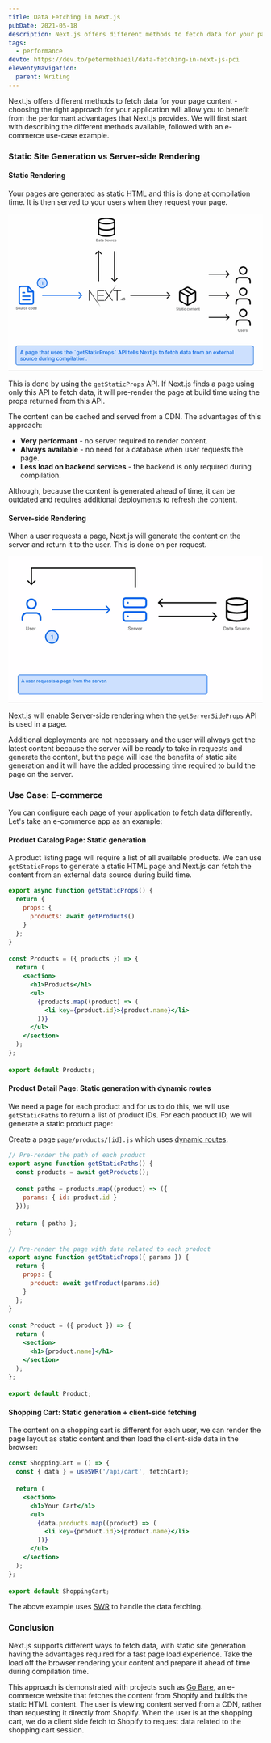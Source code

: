 ```yaml
---
title: Data Fetching in Next.js
pubDate: 2021-05-18
description: Next.js offers different methods to fetch data for your page content - choosing the right approach for your application will allow you to benefit from the performant advantages that Next.js provides.
tags:
  - performance
devto: https://dev.to/petermekhaeil/data-fetching-in-next-js-pci
eleventyNavigation:
  parent: Writing
---
```


Next.js offers different methods to fetch data for your page content - choosing the right approach for your application will allow you to benefit from the performant advantages that Next.js provides. We will first start with describing the different methods available, followed with an e-commerce use-case example.

### Static Site Generation vs Server-side Rendering

#### Static Rendering

Your pages are generated as static HTML and this is done at compilation time. It is then served to your users when they request your page.

![Static Rendering](/images/uploads/nextjs-static-rendering-1.gif 'Static Rendering')

This is done by using the `getStaticProps` API. If Next.js finds a page using only this API to fetch data, it will pre-render the page at build time using the props returned from this API.

The content can be cached and served from a CDN. The advantages of this approach:

- **Very performant** - no server required to render content.
- **Always available** - no need for a database when user requests the page.
- **Less load on backend services** - the backend is only required during compilation.

Although, because the content is generated ahead of time, it can be outdated and requires additional deployments to refresh the content.

#### Server-side Rendering

When a user requests a page, Next.js will generate the content on the server and return it to the user. This is done on per request.

![Server-side Rendering](/images/uploads/nextjs-server-side-rendering-1.gif 'Server-side Rendering')

Next.js will enable Server-side rendering when the `getServerSideProps` API is used in a page.

Additional deployments are not necessary and the user will always get the latest content because the server will be ready to take in requests and generate the content, but the page will lose the benefits of static site generation and it will have the added processing time required to build the page on the server.

### Use Case: E-commerce

You can configure each page of your application to fetch data differently. Let's take an e-commerce app as an example:

#### Product Catalog Page: Static generation

A product listing page will require a list of all available products. We can use `getStaticProps` to generate a static HTML page and Next.js can fetch the content from an external data source during build time.

```jsx
export async function getStaticProps() {
  return {
    props: {
      products: await getProducts()
    }
  };
}

const Products = ({ products }) => {
  return (
    <section>
      <h1>Products</h1>
      <ul>
        {products.map((product) => (
          <li key={product.id}>{product.name}</li>
        ))}
      </ul>
    </section>
  );
};

export default Products;
```

#### Product Detail Page: Static generation with dynamic routes

We need a page for each product and for us to do this, we will use `getStaticPaths` to return a list of product IDs. For each product ID, we will generate a static product page:

Create a page `page/products/[id].js` which uses [dynamic routes](https://nextjs.org/docs/routing/dynamic-routes).

```jsx
// Pre-render the path of each product
export async function getStaticPaths() {
  const products = await getProducts();

  const paths = products.map((product) => ({
    params: { id: product.id }
  }));

  return { paths };
}

// Pre-render the page with data related to each product
export async function getStaticProps({ params }) {
  return {
    props: {
      product: await getProduct(params.id)
    }
  };
}

const Product = ({ product }) => {
  return (
    <section>
      <h1>{product.name}</h1>
    </section>
  );
};

export default Product;
```

#### Shopping Cart: Static generation + client-side fetching

The content on a shopping cart is different for each user, we can render the page layout as static content and then load the client-side data in the browser:

```jsx
const ShoppingCart = () => {
  const { data } = useSWR('/api/cart', fetchCart);

  return (
    <section>
      <h1>Your Cart</h1>
      <ul>
        {data.products.map((product) => (
          <li key={product.id}>{product.name}</li>
        ))}
      </ul>
    </section>
  );
};

export default ShoppingCart;
```

The above example uses [SWR](https://swr.vercel.app/) to handle the data fetching.

### Conclusion

Next.js supports different ways to fetch data, with static site generation having the advantages required for a fast page load experience. Take the load off the browser rendering your content and prepare it ahead of time during compilation time.

This approach is demonstrated with projects such as [Go Bare](https://petermekhaeil.com/improving-shopify-page-performance-using-next.js/), an e-commerce website that fetches the content from Shopify and builds the static HTML content. The user is viewing content served from a CDN, rather than requesting it directly from Shopify. When the user is at the shopping cart, we do a client side fetch to Shopify to request data related to the shopping cart session.
